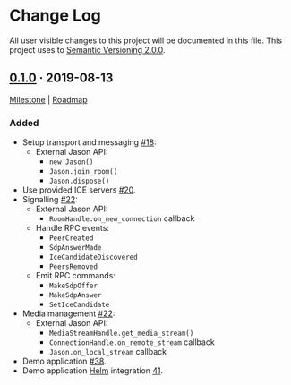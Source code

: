 Change Log
==========

All user visible changes to this project will be documented in this file. This project uses to [Semantic Versioning 2.0.0].




## [0.1.0] · 2019-08-13
[0.1.0]: https://github.com/instrumentisto/medea/releases/tag/medea-jason-0.1.0

[Milestone](https://github.com/instrumentisto/medea/milestone/1) |
[Roadmap](https://github.com/instrumentisto/medea/issues/8)

### Added

- Setup transport and messaging [#18](https://github.com/instrumentisto/medea/pull/18):
    - External Jason API:
        - `new Jason()`
        - `Jason.join_room()`
        - `Jason.dispose()`
- Use provided ICE servers [#20](https://github.com/instrumentisto/medea/pull/20).
- Signalling [#22](https://github.com/instrumentisto/medea/pull/22):
    - External Jason API:
       - `RoomHandle.on_new_connection` callback 
    - Handle RPC events:
        - `PeerCreated`
        - `SdpAnswerMade`
        - `IceCandidateDiscovered`
        - `PeersRemoved`
    - Emit RPC commands:
        - `MakeSdpOffer`
        - `MakeSdpAnswer`
        - `SetIceCandidate`
- Media management [#22](https://github.com/instrumentisto/medea/pull/22):
    - External Jason API:
        - `MediaStreamHandle.get_media_stream()`
        - `ConnectionHandle.on_remote_stream` callback
        - `Jason.on_local_stream` callback
- Demo application [#38](https://github.com/instrumentisto/medea/pull/38).
- Demo application [Helm] integration [41](https://github.com/instrumentisto/medea/pull/41).




[Semantic Versioning 2.0.0]: https://semver.org
[Helm]: https://helm.sh
